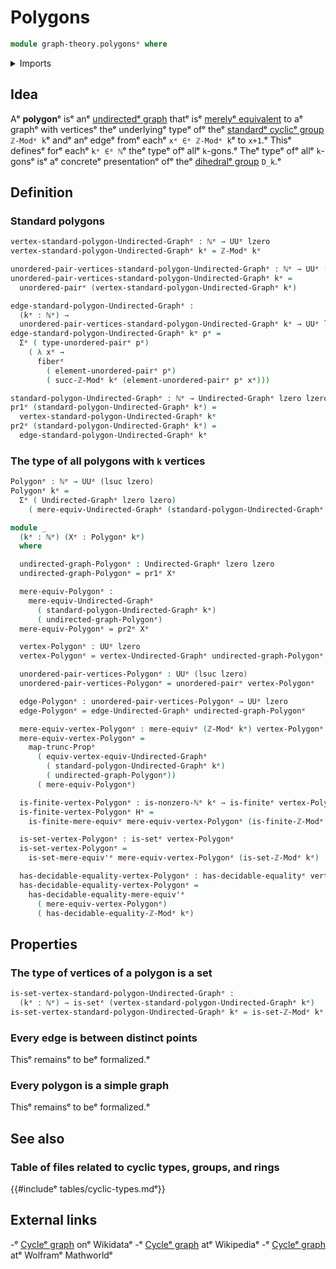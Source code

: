 # Polygons

```agda
module graph-theory.polygonsᵉ where
```

<details><summary>Imports</summary>

```agda
open import elementary-number-theory.modular-arithmeticᵉ
open import elementary-number-theory.natural-numbersᵉ

open import foundation.decidable-equalityᵉ
open import foundation.dependent-pair-typesᵉ
open import foundation.fibers-of-mapsᵉ
open import foundation.functoriality-propositional-truncationᵉ
open import foundation.mere-equivalencesᵉ
open import foundation.setsᵉ
open import foundation.universe-levelsᵉ
open import foundation.unordered-pairsᵉ

open import graph-theory.equivalences-undirected-graphsᵉ
open import graph-theory.mere-equivalences-undirected-graphsᵉ
open import graph-theory.undirected-graphsᵉ

open import univalent-combinatorics.finite-typesᵉ
```

</details>

## Idea

Aᵉ **polygon**ᵉ isᵉ anᵉ [undirectedᵉ graph](graph-theory.undirected-graphs.mdᵉ) thatᵉ
isᵉ [merelyᵉ equivalent](graph-theory.mere-equivalences-undirected-graphs.mdᵉ) to aᵉ
graphᵉ with verticesᵉ theᵉ underlyingᵉ typeᵉ ofᵉ theᵉ
[standardᵉ cyclicᵉ group](elementary-number-theory.standard-cyclic-groups.mdᵉ)
`ℤ-Modᵉ k`ᵉ andᵉ anᵉ edgeᵉ fromᵉ eachᵉ `xᵉ ∈ᵉ ℤ-Modᵉ k`ᵉ to `x+1`.ᵉ Thisᵉ definesᵉ forᵉ eachᵉ
`kᵉ ∈ᵉ ℕ`ᵉ theᵉ typeᵉ ofᵉ allᵉ `k`-gons.ᵉ Theᵉ typeᵉ ofᵉ allᵉ `k`-gonsᵉ isᵉ aᵉ concreteᵉ
presentationᵉ ofᵉ theᵉ [dihedralᵉ group](group-theory.dihedral-groups.mdᵉ) `D_k`.ᵉ

## Definition

### Standard polygons

```agda
vertex-standard-polygon-Undirected-Graphᵉ : ℕᵉ → UUᵉ lzero
vertex-standard-polygon-Undirected-Graphᵉ kᵉ = ℤ-Modᵉ kᵉ

unordered-pair-vertices-standard-polygon-Undirected-Graphᵉ : ℕᵉ → UUᵉ (lsuc lzero)
unordered-pair-vertices-standard-polygon-Undirected-Graphᵉ kᵉ =
  unordered-pairᵉ (vertex-standard-polygon-Undirected-Graphᵉ kᵉ)

edge-standard-polygon-Undirected-Graphᵉ :
  (kᵉ : ℕᵉ) →
  unordered-pair-vertices-standard-polygon-Undirected-Graphᵉ kᵉ → UUᵉ lzero
edge-standard-polygon-Undirected-Graphᵉ kᵉ pᵉ =
  Σᵉ ( type-unordered-pairᵉ pᵉ)
    ( λ xᵉ →
      fiberᵉ
        ( element-unordered-pairᵉ pᵉ)
        ( succ-ℤ-Modᵉ kᵉ (element-unordered-pairᵉ pᵉ xᵉ)))

standard-polygon-Undirected-Graphᵉ : ℕᵉ → Undirected-Graphᵉ lzero lzero
pr1ᵉ (standard-polygon-Undirected-Graphᵉ kᵉ) =
  vertex-standard-polygon-Undirected-Graphᵉ kᵉ
pr2ᵉ (standard-polygon-Undirected-Graphᵉ kᵉ) =
  edge-standard-polygon-Undirected-Graphᵉ kᵉ
```

### The type of all polygons with `k` vertices

```agda
Polygonᵉ : ℕᵉ → UUᵉ (lsuc lzero)
Polygonᵉ kᵉ =
  Σᵉ ( Undirected-Graphᵉ lzero lzero)
    ( mere-equiv-Undirected-Graphᵉ (standard-polygon-Undirected-Graphᵉ kᵉ))

module _
  (kᵉ : ℕᵉ) (Xᵉ : Polygonᵉ kᵉ)
  where

  undirected-graph-Polygonᵉ : Undirected-Graphᵉ lzero lzero
  undirected-graph-Polygonᵉ = pr1ᵉ Xᵉ

  mere-equiv-Polygonᵉ :
    mere-equiv-Undirected-Graphᵉ
      ( standard-polygon-Undirected-Graphᵉ kᵉ)
      ( undirected-graph-Polygonᵉ)
  mere-equiv-Polygonᵉ = pr2ᵉ Xᵉ

  vertex-Polygonᵉ : UUᵉ lzero
  vertex-Polygonᵉ = vertex-Undirected-Graphᵉ undirected-graph-Polygonᵉ

  unordered-pair-vertices-Polygonᵉ : UUᵉ (lsuc lzero)
  unordered-pair-vertices-Polygonᵉ = unordered-pairᵉ vertex-Polygonᵉ

  edge-Polygonᵉ : unordered-pair-vertices-Polygonᵉ → UUᵉ lzero
  edge-Polygonᵉ = edge-Undirected-Graphᵉ undirected-graph-Polygonᵉ

  mere-equiv-vertex-Polygonᵉ : mere-equivᵉ (ℤ-Modᵉ kᵉ) vertex-Polygonᵉ
  mere-equiv-vertex-Polygonᵉ =
    map-trunc-Propᵉ
      ( equiv-vertex-equiv-Undirected-Graphᵉ
        ( standard-polygon-Undirected-Graphᵉ kᵉ)
        ( undirected-graph-Polygonᵉ))
      ( mere-equiv-Polygonᵉ)

  is-finite-vertex-Polygonᵉ : is-nonzero-ℕᵉ kᵉ → is-finiteᵉ vertex-Polygonᵉ
  is-finite-vertex-Polygonᵉ Hᵉ =
    is-finite-mere-equivᵉ mere-equiv-vertex-Polygonᵉ (is-finite-ℤ-Modᵉ Hᵉ)

  is-set-vertex-Polygonᵉ : is-setᵉ vertex-Polygonᵉ
  is-set-vertex-Polygonᵉ =
    is-set-mere-equiv'ᵉ mere-equiv-vertex-Polygonᵉ (is-set-ℤ-Modᵉ kᵉ)

  has-decidable-equality-vertex-Polygonᵉ : has-decidable-equalityᵉ vertex-Polygonᵉ
  has-decidable-equality-vertex-Polygonᵉ =
    has-decidable-equality-mere-equiv'ᵉ
      ( mere-equiv-vertex-Polygonᵉ)
      ( has-decidable-equality-ℤ-Modᵉ kᵉ)
```

## Properties

### The type of vertices of a polygon is a set

```agda
is-set-vertex-standard-polygon-Undirected-Graphᵉ :
  (kᵉ : ℕᵉ) → is-setᵉ (vertex-standard-polygon-Undirected-Graphᵉ kᵉ)
is-set-vertex-standard-polygon-Undirected-Graphᵉ kᵉ = is-set-ℤ-Modᵉ kᵉ
```

### Every edge is between distinct points

Thisᵉ remainsᵉ to beᵉ formalized.ᵉ

### Every polygon is a simple graph

Thisᵉ remainsᵉ to beᵉ formalized.ᵉ

## See also

### Table of files related to cyclic types, groups, and rings

{{#includeᵉ tables/cyclic-types.mdᵉ}}

## External links

-ᵉ [Cycleᵉ graph](https://www.wikidata.org/entity/Q622506ᵉ) onᵉ Wikidataᵉ
-ᵉ [Cycleᵉ graph](https://en.wikipedia.org/wiki/Cycle_graphᵉ) atᵉ Wikipediaᵉ
-ᵉ [Cycleᵉ graph](https://mathworld.wolfram.com/CycleGraph.htmlᵉ) atᵉ Wolframᵉ
  Mathworldᵉ